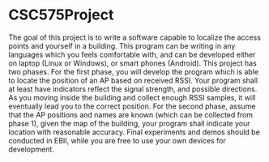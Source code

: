 # CSC575Project
The goal of this project is to write a software capable to localize the access points and yourself in a building. This program can be writing in any languages which you feels comfortable with, and can be developed either on laptop (Linux or Windows), or smart phones (Android). This project has two phases. For the first phase, you will develop the program which is able to locate the position of an AP based on received RSSI. Your program shall at least have indicators reflect the signal strength, and possible directions. As you moving inside the building and collect enough RSSI samples, it will eventually lead you to the correct position. For the second phase, assume that the AP positions and names are known (which can be collected from phase 1), given the map of the building, your program shall indicate your location with reasonable accuracy. Final experiments and demos should be conducted in EBII, while you are free to use your own devices for development.
